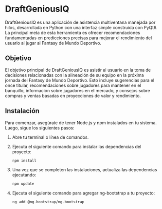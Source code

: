 # DraftGeniousIQ

DraftGeniousIQ es una aplicación de asistencia multiventana manejada por hilos, desarrollada en Python con una interfaz simple construida con PyQt6. La principal meta de esta herramienta es ofrecer recomendaciones fundamentadas en predicciones precisas para mejorar el rendimiento del usuario al jugar al Fantasy de Mundo Deportivo.

## Objetivo

El objetivo principal de DraftGeniousIQ es asistir al usuario en la toma de decisiones relacionadas con la alineación de su equipo en la próxima jornada del Fantasy de Mundo Deportivo. Esto incluye sugerencias para el once titular, recomendaciones sobre jugadores para mantener en el banquillo, información sobre jugadores en el mercado, y consejos sobre compras y ventas basadas en proyecciones de valor y rendimiento.

## Instalación

Para comenzar, asegúrate de tener Node.js y npm instalados en tu sistema. Luego, sigue los siguientes pasos:

1. Abre tu terminal o línea de comandos.

2. Ejecuta el siguiente comando para instalar las dependencias del proyecto:

    ```bash
    npm install
    ```

3. Una vez que se completen las instalaciones, actualiza las dependencias ejecutando:

    ```bash
    npm update
    ```
4. Ejecuta el siguiente comando para agregar ng-bootstrap a tu proyecto:

    ```bash
    ng add @ng-bootstrap/ng-bootstrap
    ```